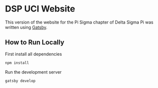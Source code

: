 # DSP UCI Website
This version of the website for the Pi Sigma chapter of Delta Sigma Pi was written using [Gatsby](https://www.gatsbyjs.org).
## How to Run Locally
First install all dependencies
```sh
npm install
```
Run the development server
```sh
gatsby develop
```